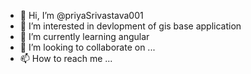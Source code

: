 - 👋 Hi, I’m @priyaSrivastava001
- 👀 I’m interested in devlopment of gis base application
- 🌱 I’m currently learning angular
- 💞️ I’m looking to collaborate on ...
- 📫 How to reach me ...

<!---
priyaSrivastava001/priyaSrivastava001 is a ✨ special ✨ repository because its `README.md` (this file) appears on your GitHub profile.
You can click the Preview link to take a look at your changes.
--->
